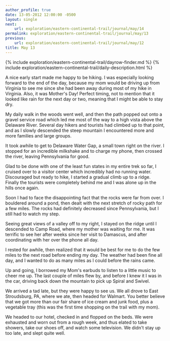 ```yaml
---
author_profile: true
date: 13-05-2012 12:00:00 -0500
layout: single
next:
    url: exploration/eastern-continental-trail/journal/may/14
permalink: exploration/eastern-continental-trail/journal/may/13
previous:
    url: exploration/eastern-continental-trail/journal/may/12
title: May 13
---
```

{% include exploration/eastern-continental-trail/dayrow-finder.md %}
{% include exploration/eastern-continental-trail/daily-description.html %}

A nice early start made me happy to be hiking. I was especially looking forward to the end of the day, because my mom would be driving up from Virginia to see me since she had been away during most of my hike in Virginia. Also, it was Mother's Day! Perfect timing, not to mention that it looked like rain for the next day or two, meaning that I might be able to stay dry.

My daily walk in the woods went well, and then the path popped out onto a gravel service road which led me most of the way to a high vista above the Delaware River. Several day hikers and tourists had climbed up to that point, and as I slowly descended the steep mountain I encountered more and more families and large groups.

It took awhile to get to Delaware Water Gap, a small town right on the river. I stopped for an incredible milkshake and to charge my phone, then crossed the river, leaving Pennsylvania for good.

Glad to be done with one of the least fun states in my entire trek so far, I cruised over to a visitor center which incredibly had no running water. Discouraged but ready to hike, I started a gradual climb up to a ridge. Finally the tourists were completely behind me and I was alone up in the hills once again.

Soon I had to face the disappointing fact that the rocks were far from over. I bouldered around a pond, then dealt with the next stretch of rocky path for a few miles. The rocks had definitely decreased since Pennsylvania, but I still had to watch my step.

Seeing great views of a valley off to my right, I stayed on the ridge until I descended to Camp Road, where my mother was waiting for me. It was terrific to see her after weeks since her visit to Damascus, and after coordinating with her over the phone all day.

I rested for awhile, then realized that it would be best for me to do the few miles to the next road before ending my day. The weather had been fine all day, and I wanted to do as many miles as I could before the rains came.

Up and going, I borrowed my Mom's earbuds to listen to a little music to cheer me up. The last couple of miles flew by, and before I knew it I was in the car, driving back down the mountain to pick up Spiral and Swivel.

We arrived a tad late, but they were happy to see us. We all drove to East Stroudsburg, PA, where we ate, then headed for Walmart. You better believe that we got more than our fair share of ice cream and junk food, plus a vegetable tray (this was the first time shopping on the trail with my mom).

We headed to our hotel, checked in and flopped on the beds. We were exhausted and worn out from a rough week, and thus elated to take showers, take our shoes off, and watch some television. We didn't stay up too late, and slept quite well.